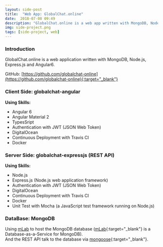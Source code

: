 ```yaml
---
layout: side-post
title:  "Web App: GlobalChat.online"
date:  2018-07-08 09:49
description: "GlobalChat.online is a web app written with MongoDB, Node.js, Express.js and Angular6."
img: side-project.png
tags: [side-project, web]
---
```


### Introduction
GlobalChat.online is a web application written with MongoDB, Node.js, Express.js and Angular6.

GitHub: [https://github.com/globalchat-online](https://github.com/globalchat-online){:target="_blank"}
<!-- ![](/assets/img/side-project/globalchat/screenshot-github.png) -->

### Client Side: globalchat-angular
**Using Skills:**<br>
- Angular 6
- Angular Material 2
- TypesSript
- Authentication with JWT (JSON Web Token)
- DigitalOcean
- Continuous Deployment with Travis CI
- Docker
<!--
**Source Code on GitHub:**<br> [https://github.com/globalchat-online/globalchat-angular](https://github.com/globalchat-online/globalchat-angular) -->


### Server Side: globalchat-expressjs (REST API)
**Using Skills:**<br>
- Node.js
- Express.js (Node.js web application framework)
- Authentication with JWT (JSON Web Token)
- DigitalOcean
- Continuous Deployment with Travis CI
- Docker
- Unit Test with Mocha (a JavaScript test framework running on Node.js)
<!--
**Source Code on GitHub:**<br> [https://github.com/globalchat-online/globalchat-expressjs](https://github.com/globalchat-online/globalchat-expressjs) -->


### DataBase: MongoDB
Using [mLab](https://mlab.com) to host the MongoDB database ([mLab](https://mlab.com){:target="_blank"} is a Database-as-a-Service for MongoDB).<br>
And the REST API talk to the database via [mongoose](http://mongoosejs.com/){:target="_blank"}.
